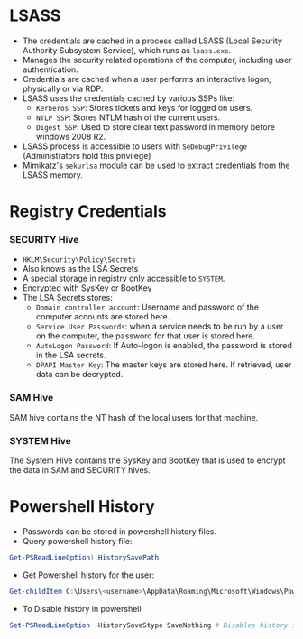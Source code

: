 # LSASS
- The credentials are cached in a process called LSASS (Local Security Authority Subsystem Service), which runs as `lsass.exe`.
- Manages the security related operations of the computer, including user authentication.
- Credentials are cached when a user performs an interactive logon, physically or via RDP.
- LSASS uses the credentials cached by various SSPs like:
	- `Kerberos SSP`: Stores tickets and keys for logged on users.
	- `NTLP SSP`: Stores NTLM hash of the current users.
	- `Digest SSP`: Used to store clear text password in memory before windows 2008 R2. 
- LSASS process is accessible to users with `SeDebugPrivilege` (Administrators hold this privilege)
- Mimikatz's `sekurlsa` module can be used to extract credentials from the LSASS memory.
# Registry Credentials
### SECURITY Hive
- `HKLM\Security\Policy\Secrets`
- Also knows as the LSA Secrets
- A special storage in registry only accessible to `SYSTEM`.
- Encrypted with SysKey or BootKey
- The LSA Secrets stores:
	- `Domain controller account`: Username and password of the computer accounts are stored here. 
	- `Service User Passwords`: when a service needs to be run by a user on the computer, the password for that user is stored here. 
	- `AutoLogon Password`: If Auto-logon is enabled, the password is stored in the LSA secrets.
	- `DPAPI Master Key`:  The master keys are stored here. If retrieved, user data can be decrypted.
### SAM Hive
SAM hive contains the NT hash of the local users for that machine. 
### SYSTEM Hive
The System Hive contains the SysKey and BootKey that is used to encrypt the data in SAM and SECURITY hives.
# Powershell History
- Passwords can be stored in powershell history files.
- Query powershell history file:
```powershell
Get-PSReadLineOption).HistorySavePath
```
- Get Powershell history for the user:
```powershell
Get-childItem C:\Users\<username>\AppData\Roaming\Microsoft\Windows\Powershell\PSReadLine\ConsoleHost_history.txt
```

- To Disable history in powershell
```powershell
Set-PSReadLineOption -HistorySaveStype SaveNothing # Disables history in powershell
```